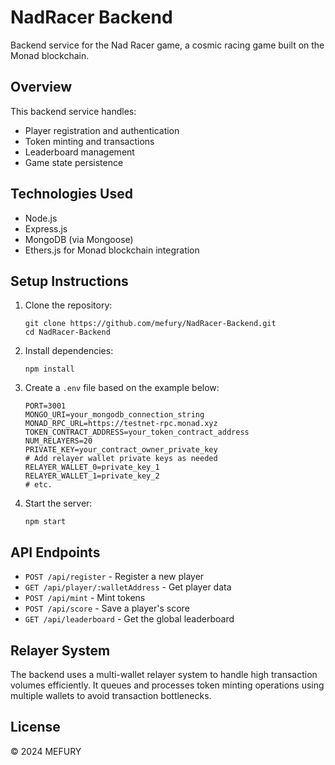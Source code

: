 # NadRacer Backend

Backend service for the Nad Racer game, a cosmic racing game built on the Monad blockchain.

## Overview

This backend service handles:
- Player registration and authentication
- Token minting and transactions
- Leaderboard management
- Game state persistence

## Technologies Used

- Node.js
- Express.js
- MongoDB (via Mongoose)
- Ethers.js for Monad blockchain integration

## Setup Instructions

1. Clone the repository:
   ```
   git clone https://github.com/mefury/NadRacer-Backend.git
   cd NadRacer-Backend
   ```

2. Install dependencies:
   ```
   npm install
   ```

3. Create a `.env` file based on the example below:
   ```
   PORT=3001
   MONGO_URI=your_mongodb_connection_string
   MONAD_RPC_URL=https://testnet-rpc.monad.xyz
   TOKEN_CONTRACT_ADDRESS=your_token_contract_address
   NUM_RELAYERS=20
   PRIVATE_KEY=your_contract_owner_private_key
   # Add relayer wallet private keys as needed
   RELAYER_WALLET_0=private_key_1
   RELAYER_WALLET_1=private_key_2
   # etc.
   ```

4. Start the server:
   ```
   npm start
   ```

## API Endpoints

- `POST /api/register` - Register a new player
- `GET /api/player/:walletAddress` - Get player data
- `POST /api/mint` - Mint tokens
- `POST /api/score` - Save a player's score
- `GET /api/leaderboard` - Get the global leaderboard

## Relayer System

The backend uses a multi-wallet relayer system to handle high transaction volumes efficiently. It queues and processes token minting operations using multiple wallets to avoid transaction bottlenecks.

## License

© 2024 MEFURY 